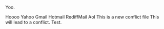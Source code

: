 Yoo.

Hoooo
Yahoo
Gmail
Hotmail
RediffMail
Aol
This is a new conflict file
This will lead to a conflict.
Test.
